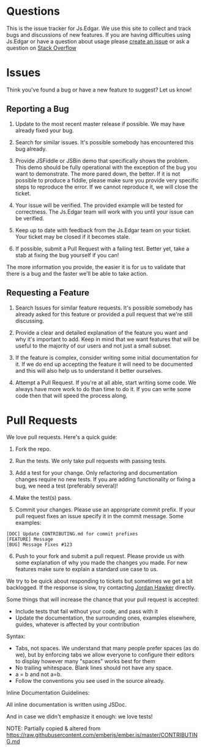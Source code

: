 # Questions

This is the issue tracker for Js.Edgar. We use this site
to collect and track bugs and discussions of new features. If you are having
difficulties using Js.Edgar or have a question about usage please 
[create an issue](https://github.com/elwayman02/Js.Edgar/issues/) 
or ask a question on 
[Stack Overflow](http://stackoverflow.com/questions/ask?tags=Js.Edgar+Edgar)

# Issues

Think you've found a bug or have a new feature to suggest? Let us know!

## Reporting a Bug

1. Update to the most recent master release if possible. We may have already
fixed your bug.

2. Search for similar issues. It's possible somebody has encountered
this bug already.

3. Provide JSFiddle or JSBin demo that specifically shows the problem. This
demo should be fully operational with the exception of the bug you want to
demonstrate. The more pared down, the better.
If it is not possible to produce a fiddle, please make sure you provide very
specific steps to reproduce the error. If we cannot reproduce it, we will
close the ticket.

4. Your issue will be verified. The provided example will be tested for
correctness. The Js.Edgar team will work with you until your issue can
be verified.

5. Keep up to date with feedback from the Js.Edgar team on your ticket. Your
ticket may be closed if it becomes stale.

6. If possible, submit a Pull Request with a failing test. Better yet, take
a stab at fixing the bug yourself if you can!

The more information you provide, the easier it is for us to validate that
there is a bug and the faster we'll be able to take action.

## Requesting a Feature

1. Search Issues for similar feature requests. It's possible somebody has
already asked for this feature or provided a pull request that we're still
discussing.

2. Provide a clear and detailed explanation of the feature you want and why
it's important to add. Keep in mind that we want features that will be useful
to the majority of our users and not just a small subset.

3. If the feature is complex, consider writing some initial documentation for
it. If we do end up accepting the feature it will need to be documented and
this will also help us to understand it better ourselves.

4. Attempt a Pull Request. If you're at all able, start writing some code. We
always have more work to do than time to do it. If you can write some code
then that will speed the process along.

# Pull Requests

We love pull requests. Here's a quick guide:

1. Fork the repo.

2. Run the tests. We only take pull requests with passing tests.

3. Add a test for your change. Only refactoring and documentation changes
require no new tests. If you are adding functionality or fixing a bug, we need
a test (preferably several)!

4. Make the test(s) pass.

5. Commit your changes. Please use an appropriate commit prefix.
If your pull request fixes an issue specify it in the commit message. Some examples:

  ```
  [DOC] Update CONTRIBUTING.md for commit prefixes
  [FEATURE] Message
  [BUG] Message Fixes #123
  ```

6. Push to your fork and submit a pull request. Please provide us with some
explanation of why you made the changes you made. For new features make sure to
explain a standard use case to us.

We try to be quick about responding to tickets but sometimes we get a bit
backlogged. If the response is slow, try contacting [Jordan Hawker](mailto:hawker.jordan@gmail.com) directly.

Some things that will increase the chance that your pull request is accepted:

* Include tests that fail without your code, and pass with it
* Update the documentation, the surrounding ones, examples elsewhere, guides,
  whatever is affected by your contribution

Syntax:

* Tabs, not spaces.  We understand that many people prefer spaces (as do we), but by enforcing tabs 
  we allow everyone to configure their editors to display however many "spaces" works best for them
* No trailing whitespace. Blank lines should not have any space.
* a = b and not a=b.
* Follow the conventions you see used in the source already.

Inline Documentation Guidelines:

All inline documentation is written using JSDoc.

And in case we didn't emphasize it enough: we love tests!

NOTE: Partially copied & altered from https://raw.githubusercontent.com/emberjs/ember.js/master/CONTRIBUTING.md
